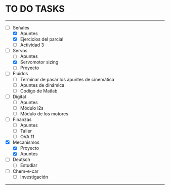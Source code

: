 # TO DO TASKS 


---

- [ ] Señales
	- [x] Apuntes
	- [x] Ejercicios del parcial
	- [ ] Actividad 3
- [ ] Servos
	- [ ] Apuntes
	- [x] Servomotor sizing
	- [ ] Proyecto
- [ ] Fluidos
	- [ ] Terminar de pasar los apuntes de cinemática
	- [ ] Apuntes de dinámica
	- [ ] Código de Matlab
- [ ] Digital
	- [ ] Apuntes
	- [ ] Módulo i2s
	- [ ] Módulo de los motores
- [ ] Finanzas
	- [ ] Apuntes
	- [ ] Taller
	- [ ] OVA 11
- [x] Mecanismos
	- [x] Proyecto
	- [x] Apuntes

- [ ] Deutsch
	- [ ] Estudiar

- [ ] Chem-e-car
	- [ ] Investigación

---



